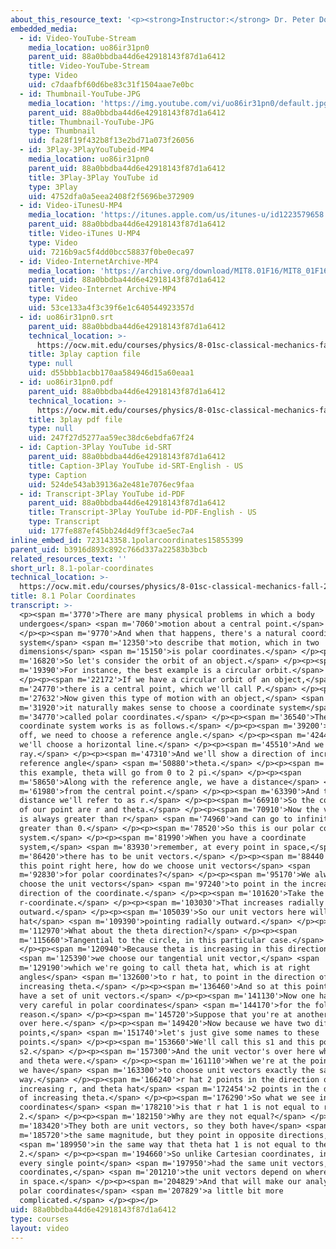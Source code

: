 ```yaml
---
about_this_resource_text: '<p><strong>Instructor:</strong> Dr. Peter Dourmashkin</p>'
embedded_media:
  - id: Video-YouTube-Stream
    media_location: uo86ir31pn0
    parent_uid: 88a0bbdba44d6e42918143f87d1a6412
    title: Video-YouTube-Stream
    type: Video
    uid: c7daafbf60d6be83c31f1504aae7e0bc
  - id: Thumbnail-YouTube-JPG
    media_location: 'https://img.youtube.com/vi/uo86ir31pn0/default.jpg'
    parent_uid: 88a0bbdba44d6e42918143f87d1a6412
    title: Thumbnail-YouTube-JPG
    type: Thumbnail
    uid: fa28f19f432b8f13e2bd71a073f26056
  - id: 3Play-3PlayYouTubeid-MP4
    media_location: uo86ir31pn0
    parent_uid: 88a0bbdba44d6e42918143f87d1a6412
    title: 3Play-3Play YouTube id
    type: 3Play
    uid: 4752dfa0a5eea2408f2f5696be372909
  - id: Video-iTunesU-MP4
    media_location: 'https://itunes.apple.com/us/itunes-u/id1223579658'
    parent_uid: 88a0bbdba44d6e42918143f87d1a6412
    title: Video-iTunes U-MP4
    type: Video
    uid: 7216b9ac5f4dd0bcc58837f0be0eca97
  - id: Video-InternetArchive-MP4
    media_location: 'https://archive.org/download/MIT8.01F16/MIT8_01F16_L08v01_360p.mp4'
    parent_uid: 88a0bbdba44d6e42918143f87d1a6412
    title: Video-Internet Archive-MP4
    type: Video
    uid: 53ce133a4f3c39f6e1c640544923357d
  - id: uo86ir31pn0.srt
    parent_uid: 88a0bbdba44d6e42918143f87d1a6412
    technical_location: >-
      https://ocw.mit.edu/courses/physics/8-01sc-classical-mechanics-fall-2016/week-3-circular-motion/8.1-polar-coordinates/8.1-polar-coordinates/uo86ir31pn0.srt
    title: 3play caption file
    type: null
    uid: d55bbb1acbb170aa584946d15a60eaa1
  - id: uo86ir31pn0.pdf
    parent_uid: 88a0bbdba44d6e42918143f87d1a6412
    technical_location: >-
      https://ocw.mit.edu/courses/physics/8-01sc-classical-mechanics-fall-2016/week-3-circular-motion/8.1-polar-coordinates/8.1-polar-coordinates/uo86ir31pn0.pdf
    title: 3play pdf file
    type: null
    uid: 247f27d5277aa59ec38dc6ebdfa67f24
  - id: Caption-3Play YouTube id-SRT
    parent_uid: 88a0bbdba44d6e42918143f87d1a6412
    title: Caption-3Play YouTube id-SRT-English - US
    type: Caption
    uid: 524de543ab39136a2e481e7076ec9faa
  - id: Transcript-3Play YouTube id-PDF
    parent_uid: 88a0bbdba44d6e42918143f87d1a6412
    title: Transcript-3Play YouTube id-PDF-English - US
    type: Transcript
    uid: 177fe887ef45bb24d4d9ff3cae5ec7a4
inline_embed_id: 723143358.1polarcoordinates15855399
parent_uid: b3916d893c892c766d337a22583b3bcb
related_resources_text: ''
short_url: 8.1-polar-coordinates
technical_location: >-
  https://ocw.mit.edu/courses/physics/8-01sc-classical-mechanics-fall-2016/week-3-circular-motion/8.1-polar-coordinates/8.1-polar-coordinates
title: 8.1 Polar Coordinates
transcript: >-
  <p><span m='3770'>There are many physical problems in which a body
  undergoes</span> <span m='7060'>motion about a central point.</span>
  </p><p><span m='9770'>And when that happens, there's a natural coordinate
  system</span> <span m='12350'>to describe that motion, which in two
  dimensions</span> <span m='15150'>is polar coordinates.</span> </p><p><span
  m='16820'>So let's consider the orbit of an object.</span> </p><p><span
  m='19390'>For instance, the best example is a circular orbit.</span>
  </p><p><span m='22172'>If we have a circular orbit of an object,</span> <span
  m='24770'>there is a central point, which we'll call P.</span> </p><p><span
  m='27632'>Now given this type of motion with an object,</span> <span
  m='31920'>it naturally makes sense to choose a coordinate system</span> <span
  m='34770'>called polar coordinates.</span> </p><p><span m='36540'>The way that
  coordinate system works is as follows.</span> </p><p><span m='39200'>First
  off, we need to choose a reference angle.</span> </p><p><span m='42440'>And so
  we'll choose a horizontal line.</span> </p><p><span m='45510'>And we'll draw a
  ray.</span> </p><p><span m='47310'>And we'll show a direction of increasing
  reference angle</span> <span m='50880'>theta.</span> </p><p><span m='52140'>In
  this example, theta will go from 0 to 2 pi.</span> </p><p><span
  m='58650'>Along with the reference angle, we have a distance</span> <span
  m='61980'>from the central point.</span> </p><p><span m='63390'>And that
  distance we'll refer to as r.</span> </p><p><span m='66910'>So the coordinates
  of our point are r and theta.</span> </p><p><span m='70910'>Now the variable r
  is always greater than r</span> <span m='74960'>and can go to infinity--
  greater than 0.</span> </p><p><span m='78520'>So this is our polar coordinate
  system.</span> </p><p><span m='81990'>When you have a coordinate
  system,</span> <span m='83930'>remember, at every point in space,</span> <span
  m='86420'>there has to be unit vectors.</span> </p><p><span m='88440'>So at
  this point right here, how do we choose unit vectors</span> <span
  m='92830'>for polar coordinates?</span> </p><p><span m='95170'>We always
  choose the unit vectors</span> <span m='97240'>to point in the increasing
  direction of the coordinate.</span> </p><p><span m='101620'>Take the
  r-coordinate.</span> </p><p><span m='103030'>That increases radially
  outward.</span> </p><p><span m='105039'>So our unit vectors here will have a r
  hat</span> <span m='109390'>pointing radially outward.</span> </p><p><span
  m='112970'>What about the theta direction?</span> </p><p><span
  m='115660'>Tangential to the circle, in this particular case.</span>
  </p><p><span m='120940'>Because theta is increasing in this direction,</span>
  <span m='125390'>we choose our tangential unit vector,</span> <span
  m='129190'>which we're going to call theta hat, which is at right
  angles</span> <span m='132600'>to r hat, to point in the direction of
  increasing theta.</span> </p><p><span m='136460'>And so at this point, we now
  have a set of unit vectors.</span> </p><p><span m='141130'>Now one has to be
  very careful in polar coordinates</span> <span m='144170'>for the following
  reason.</span> </p><p><span m='145720'>Suppose that you're at another point
  over here.</span> </p><p><span m='149420'>Now because we have two different
  points,</span> <span m='151740'>let's just give some names to these
  points.</span> </p><p><span m='153660'>We'll call this s1 and this point
  s2.</span> </p><p><span m='157300'>And the unit vector's over here where r1
  and theta were.</span> </p><p><span m='161110'>When we're at the point as 2,
  we have</span> <span m='163300'>to choose unit vectors exactly the same
  way.</span> </p><p><span m='166240'>r hat 2 points in the direction of
  increasing r, and theta hat</span> <span m='172454'>2 points in the direction
  of increasing theta.</span> </p><p><span m='176290'>So what we see in polar
  coordinates</span> <span m='178210'>is that r hat 1 is not equal to r hat
  2.</span> </p><p><span m='182150'>Why are they not equal?</span> </p><p><span
  m='183420'>They both are unit vectors, so they both have</span> <span
  m='185720'>the same magnitude, but they point in opposite directions,</span>
  <span m='189950'>in the same way that theta hat 1 is not equal to theta hat
  2.</span> </p><p><span m='194660'>So unlike Cartesian coordinates, in which at
  every single point</span> <span m='197950'>had the same unit vectors, in polar
  coordinates,</span> <span m='201210'>the unit vectors depend on where you are
  in space.</span> </p><p><span m='204829'>And that will make our analysis on
  polar coordinates</span> <span m='207829'>a little bit more
  complicated.</span> </p><p></p>
uid: 88a0bbdba44d6e42918143f87d1a6412
type: courses
layout: video
---
```

